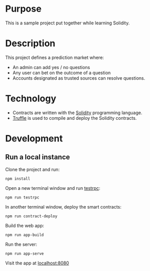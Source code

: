 Purpose
===
This is a sample project put together while learning Solidity.

Description
===
This project defines a prediction market where:
* An admin can add yes / no questions
* Any user can bet on the outcome of a question
* Accounts designated as trusted sources can resolve questions.

Technology
===
* Contracts are written with the [Solidity](https://solidity.readthedocs.io/en/develop/) programming language.
* [Truffle](http://truffleframework.com/) is used to compile and
deploy the Solidity contracts.

Development
===
Run a local instance
---
Clone the project and run:
```
npm install
```  
Open a new terminal window and run [testrpc](https://github.com/ethereumjs/testrpc):
```
npm run testrpc
```
In another terminal window, deploy the smart contracts:
```
npm run contract-deploy
```
Build the web app:
```
npm run app-build
```
Run the server:
```
npm run app-serve
```
Visit the app at [localhost:8080](localhost:8080)
